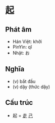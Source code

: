 # 起

## Phát âm
* Hán Việt: khởi
* PinYin: qǐ
* Nhật: お

## Nghĩa
* (v) bắt đầu
* (v) dậy (thức dậy)

## Cấu trúc
* 起 = [走](走.md) [己](己.md)

<script>window.HANZI_FIELD='起';</script>
